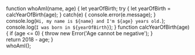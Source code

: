function whoAmI(name, age) {
    let yearOfBirth;
    try {
        let yearOfBirth = calcYearOfBirth(age);
    }
    catch(e) {
        console.error(e.message);
    }
    console.log(`Hi, my name is ${name} and I'm ${age} years old.`);
    console.log(`I was born in ${yearOfBirth}`);
}
function calcYearOfBirth(age) {
    if (age <= 0) { 
       throw new Error('Age cannot be negative'); 
    }    
    return 2018 - age;
}   
whoAmI();     
     
